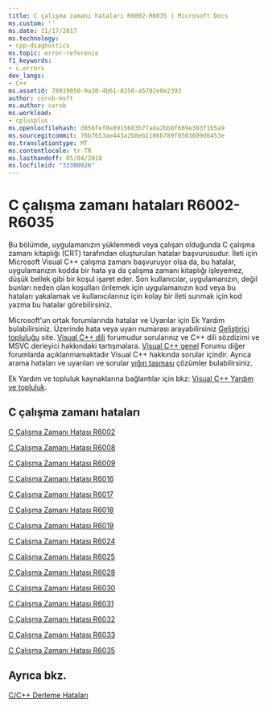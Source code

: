 ```yaml
---
title: C çalışma zamanı hataları R6002-R6035 | Microsoft Docs
ms.custom: ''
ms.date: 11/17/2017
ms.technology:
- cpp-diagnostics
ms.topic: error-reference
f1_keywords:
- c.errors
dev_langs:
- C++
ms.assetid: 78019050-9a30-4b61-8250-a5702e0e2393
author: corob-msft
ms.author: corob
ms.workload:
- cplusplus
ms.openlocfilehash: d856fef8e8915683b77ada2bb8f669e303f1b5a9
ms.sourcegitcommit: 76b7653ae443a2b8eb1186b789f8503609d6453e
ms.translationtype: MT
ms.contentlocale: tr-TR
ms.lasthandoff: 05/04/2018
ms.locfileid: "33300026"
---
```

# <a name="c-runtime-errors-r6002-through-r6035"></a>C çalışma zamanı hataları R6002-R6035

Bu bölümde, uygulamanızın yüklenmedi veya çalışan olduğunda C çalışma zamanı kitaplığı (CRT) tarafından oluşturulan hatalar başvurusudur. İleti için Microsoft Visual C++ çalışma zamanı başvuruyor olsa da, bu hatalar, uygulamanızın kodda bir hata ya da çalışma zamanı kitaplığı işleyemez, düşük bellek gibi bir koşul işaret eder. Son kullanıcılar, uygulamanızın, değil bunları neden olan koşulları önlemek için uygulamanızın kod veya bu hataları yakalamak ve kullanıcılarınız için kolay bir ileti sunmak için kod yazma bu hatalar görebilirsiniz.

Microsoft'un ortak forumlarında hatalar ve Uyarılar için Ek Yardım bulabilirsiniz. Üzerinde hata veya uyarı numarası arayabilirsiniz [Geliştirici topluluğu](https://go.microsoft.com/fwlink/p/?linkid=820594) site. [Visual C++ dili](http://go.microsoft.com/fwlink/p/?linkid=158195) forumudur sorularınız ve C++ dili sözdizimi ve MSVC derleyici hakkındaki tartışmalara. [Visual C++ genel](http://go.microsoft.com/fwlink/p/?linkid=158194) Forumu diğer forumlarda açıklanmamaktadır Visual C++ hakkında sorular içindir. Ayrıca arama hataları ve uyarıları ve sorular [yığın taşması](http://stackoverflow.com/) çözümler bulabilirsiniz.

Ek Yardım ve topluluk kaynaklarına bağlantılar için bkz: [Visual C++ Yardım ve topluluk](../../visual-cpp-help-and-community.md).

## <a name="c-runtime-errors"></a>C çalışma zamanı hataları

[C Çalışma Zamanı Hatası R6002](../../error-messages/tool-errors/c-runtime-error-r6002.md)

[C Çalışma Zamanı Hatası R6008](../../error-messages/tool-errors/c-runtime-error-r6008.md)

[C Çalışma Zamanı Hatası R6009](../../error-messages/tool-errors/c-runtime-error-r6009.md)

[C Çalışma Zamanı Hatası R6016](../../error-messages/tool-errors/c-runtime-error-r6016.md)

[C Çalışma Zamanı Hatası R6017](../../error-messages/tool-errors/c-runtime-error-r6017.md)

[C Çalışma Zamanı Hatası R6018](../../error-messages/tool-errors/c-runtime-error-r6018.md)

[C Çalışma Zamanı Hatası R6019](../../error-messages/tool-errors/c-runtime-error-r6019.md)

[C Çalışma Zamanı Hatası R6024](../../error-messages/tool-errors/c-runtime-error-r6024.md)

[C Çalışma Zamanı Hatası R6025](../../error-messages/tool-errors/c-runtime-error-r6025.md)

[C Çalışma Zamanı Hatası R6028](../../error-messages/tool-errors/c-runtime-error-r6028.md)

[C Çalışma Zamanı Hatası R6030](../../error-messages/tool-errors/c-runtime-error-r6030.md)

[C Çalışma Zamanı Hatası R6031](../../error-messages/tool-errors/c-runtime-error-r6031.md)

[C Çalışma Zamanı Hatası R6032](../../error-messages/tool-errors/c-runtime-error-r6032.md)

[C Çalışma Zamanı Hatası R6033](../../error-messages/tool-errors/c-runtime-error-r6033.md)

[C Çalışma Zamanı Hatası R6035](../../error-messages/tool-errors/c-runtime-error-r6035.md)

## <a name="see-also"></a>Ayrıca bkz.

[C/C++ Derleme Hataları](../../error-messages/compiler-errors-1/c-cpp-build-errors.md)  